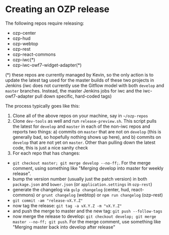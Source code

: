# Creating an OZP release
The following repos require releasing:
* ozp-center
* ozp-hud
* ozp-webtop
* ozp-rest
* ozp-react-commons
* ozp-iwc(*)
* ozp-iwc-owf7-widget-adapter(*)

(*) these repos are currently managed by Kevin, so the only action is to update the latest tag used for the master builds of these two projects in Jenkins (iwc does not currently use the Gitflow model with both `develop` and `master` branches. Instead, the master Jenkins jobs for iwc and the iwc-owf7-adapter pull down specific, hard-coded tags)

The process typically goes like this:

1. Clone all of the above repos on your machine, say in `~/ozp-repos`
2. Clone `dev-tools` as well and run `release-preview.sh`. This script pulls the latest for `develop` and `master` in each of the non-iwc repos and reports two things: a) commits on `master` that are not on `develop` (this is generally bad, so hopefully nothing shows up here), and b) commits on `develop` that are not yet on `master`. Other than pulling down the latest code, this is just a nice sanity check
3. For each repo that has changes:
 * `git checkout master; git merge develop --no-ff;`. For the merge comment, using something like "Merging develop into master for weekly release".  
 * bump the version number (usually just the patch version) in both `package.json` and `bower.json` (or `application.settings` in `ozp-rest`)
 * generate the changelog via `gulp changelog` (center, hud, react-commons) or `grunt changelog` (webtop) or `npm run changelog` (ozp-rest)
* `git commit -am "release-vX.Y.Z"`
* now tag the release: `git tag -a vX.Y.Z -m "vX.Y.Z"`
* and push the merge to master and the new tag: `git push --follow-tags`
* now merge the release to develop: `git checkout develop; git merge master --no-ff; git push`. For the merge comment, use something like "Merging master back into develop after release"